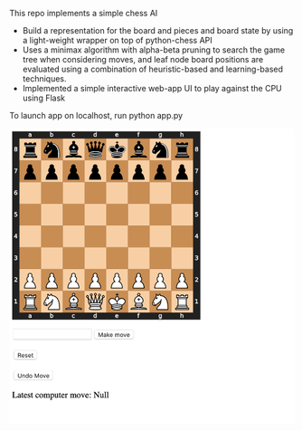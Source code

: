 This repo implements a simple chess AI

- Build a representation for the board and pieces and board state by using a light-weight wrapper on top of python-chess API
- Uses a minimax algorithm with alpha-beta pruning to search the game tree when considering moves, and leaf node board positions
are evaluated using a combination of heuristic-based and learning-based techniques.
- Implemented a simple interactive web-app UI to play against the CPU using Flask

To launch app on localhost, run python app.py

![alt text](https://github.com/pavanchitta/chess-engine/blob/master/ui.png?raw=true)



